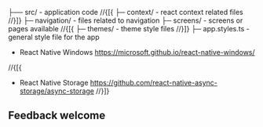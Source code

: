 ﻿├── src/ - application code
//{[{
  ├─ context/ - react context related files
//}]}
  ├─ navigation/ - files related to navigation
  ├─ screens/ - screens or pages available
//{[{
  ├─ themes/ - theme style files
//}]}
  ├─ app.styles.ts - general style file for the app

- React Native Windows https://microsoft.github.io/react-native-windows/

//{[{
- React Native Storage https://github.com/react-native-async-storage/async-storage
//}]}
## Feedback welcome